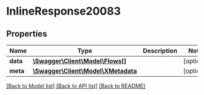 # InlineResponse20083

## Properties
Name | Type | Description | Notes
------------ | ------------- | ------------- | -------------
**data** | [**\Swagger\Client\Model\Flows[]**](Flows.md) |  | [optional] 
**meta** | [**\Swagger\Client\Model\XMetadata**](XMetadata.md) |  | [optional] 

[[Back to Model list]](../../README.md#documentation-for-models) [[Back to API list]](../../README.md#documentation-for-api-endpoints) [[Back to README]](../../README.md)

